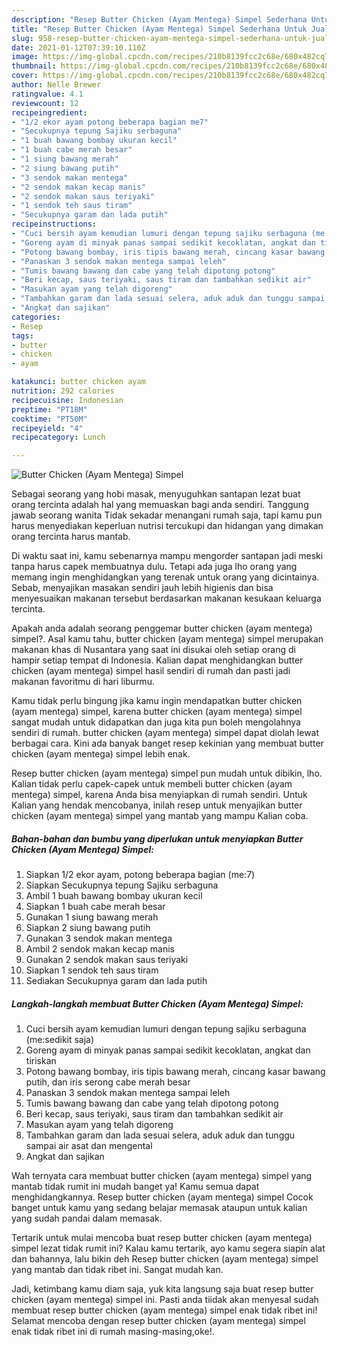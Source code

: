 ```yaml
---
description: "Resep Butter Chicken (Ayam Mentega) Simpel Sederhana Untuk Jualan"
title: "Resep Butter Chicken (Ayam Mentega) Simpel Sederhana Untuk Jualan"
slug: 958-resep-butter-chicken-ayam-mentega-simpel-sederhana-untuk-jualan
date: 2021-01-12T07:39:10.110Z
image: https://img-global.cpcdn.com/recipes/210b8139fcc2c68e/680x482cq70/butter-chicken-ayam-mentega-simpel-foto-resep-utama.jpg
thumbnail: https://img-global.cpcdn.com/recipes/210b8139fcc2c68e/680x482cq70/butter-chicken-ayam-mentega-simpel-foto-resep-utama.jpg
cover: https://img-global.cpcdn.com/recipes/210b8139fcc2c68e/680x482cq70/butter-chicken-ayam-mentega-simpel-foto-resep-utama.jpg
author: Nelle Brewer
ratingvalue: 4.1
reviewcount: 12
recipeingredient:
- "1/2 ekor ayam potong beberapa bagian me7"
- "Secukupnya tepung Sajiku serbaguna"
- "1 buah bawang bombay ukuran kecil"
- "1 buah cabe merah besar"
- "1 siung bawang merah"
- "2 siung bawang putih"
- "3 sendok makan mentega"
- "2 sendok makan kecap manis"
- "2 sendok makan saus teriyaki"
- "1 sendok teh saus tiram"
- "Secukupnya garam dan lada putih"
recipeinstructions:
- "Cuci bersih ayam kemudian lumuri dengan tepung sajiku serbaguna (me:sedikit saja)"
- "Goreng ayam di minyak panas sampai sedikit kecoklatan, angkat dan tiriskan"
- "Potong bawang bombay, iris tipis bawang merah, cincang kasar bawang putih, dan iris serong cabe merah besar"
- "Panaskan 3 sendok makan mentega sampai leleh"
- "Tumis bawang bawang dan cabe yang telah dipotong potong"
- "Beri kecap, saus teriyaki, saus tiram dan tambahkan sedikit air"
- "Masukan ayam yang telah digoreng"
- "Tambahkan garam dan lada sesuai selera, aduk aduk dan tunggu sampai air asat dan mengental"
- "Angkat dan sajikan"
categories:
- Resep
tags:
- butter
- chicken
- ayam

katakunci: butter chicken ayam 
nutrition: 292 calories
recipecuisine: Indonesian
preptime: "PT18M"
cooktime: "PT50M"
recipeyield: "4"
recipecategory: Lunch

---
```



![Butter Chicken (Ayam Mentega) Simpel](https://img-global.cpcdn.com/recipes/210b8139fcc2c68e/680x482cq70/butter-chicken-ayam-mentega-simpel-foto-resep-utama.jpg)

Sebagai seorang yang hobi masak, menyuguhkan santapan lezat buat orang tercinta adalah hal yang memuaskan bagi anda sendiri. Tanggung jawab seorang  wanita Tidak sekadar menangani rumah saja, tapi kamu pun harus menyediakan keperluan nutrisi tercukupi dan hidangan yang dimakan orang tercinta harus mantab.

Di waktu  saat ini, kamu sebenarnya mampu mengorder santapan jadi meski tanpa harus capek membuatnya dulu. Tetapi ada juga lho orang yang memang ingin menghidangkan yang terenak untuk orang yang dicintainya. Sebab, menyajikan masakan sendiri jauh lebih higienis dan bisa menyesuaikan makanan tersebut berdasarkan makanan kesukaan keluarga tercinta. 



Apakah anda adalah seorang penggemar butter chicken (ayam mentega) simpel?. Asal kamu tahu, butter chicken (ayam mentega) simpel merupakan makanan khas di Nusantara yang saat ini disukai oleh setiap orang di hampir setiap tempat di Indonesia. Kalian dapat menghidangkan butter chicken (ayam mentega) simpel hasil sendiri di rumah dan pasti jadi makanan favoritmu di hari liburmu.

Kamu tidak perlu bingung jika kamu ingin mendapatkan butter chicken (ayam mentega) simpel, karena butter chicken (ayam mentega) simpel sangat mudah untuk didapatkan dan juga kita pun boleh mengolahnya sendiri di rumah. butter chicken (ayam mentega) simpel dapat diolah lewat berbagai cara. Kini ada banyak banget resep kekinian yang membuat butter chicken (ayam mentega) simpel lebih enak.

Resep butter chicken (ayam mentega) simpel pun mudah untuk dibikin, lho. Kalian tidak perlu capek-capek untuk membeli butter chicken (ayam mentega) simpel, karena Anda bisa menyiapkan di rumah sendiri. Untuk Kalian yang hendak mencobanya, inilah resep untuk menyajikan butter chicken (ayam mentega) simpel yang mantab yang mampu Kalian coba.

<!--inarticleads1-->

##### Bahan-bahan dan bumbu yang diperlukan untuk menyiapkan Butter Chicken (Ayam Mentega) Simpel:

1. Siapkan 1/2 ekor ayam, potong beberapa bagian (me:7)
1. Siapkan Secukupnya tepung Sajiku serbaguna
1. Ambil 1 buah bawang bombay ukuran kecil
1. Siapkan 1 buah cabe merah besar
1. Gunakan 1 siung bawang merah
1. Siapkan 2 siung bawang putih
1. Gunakan 3 sendok makan mentega
1. Ambil 2 sendok makan kecap manis
1. Gunakan 2 sendok makan saus teriyaki
1. Siapkan 1 sendok teh saus tiram
1. Sediakan Secukupnya garam dan lada putih




<!--inarticleads2-->

##### Langkah-langkah membuat Butter Chicken (Ayam Mentega) Simpel:

1. Cuci bersih ayam kemudian lumuri dengan tepung sajiku serbaguna (me:sedikit saja)
1. Goreng ayam di minyak panas sampai sedikit kecoklatan, angkat dan tiriskan
1. Potong bawang bombay, iris tipis bawang merah, cincang kasar bawang putih, dan iris serong cabe merah besar
1. Panaskan 3 sendok makan mentega sampai leleh
1. Tumis bawang bawang dan cabe yang telah dipotong potong
1. Beri kecap, saus teriyaki, saus tiram dan tambahkan sedikit air
1. Masukan ayam yang telah digoreng
1. Tambahkan garam dan lada sesuai selera, aduk aduk dan tunggu sampai air asat dan mengental
1. Angkat dan sajikan




Wah ternyata cara membuat butter chicken (ayam mentega) simpel yang mantab tidak rumit ini mudah banget ya! Kamu semua dapat menghidangkannya. Resep butter chicken (ayam mentega) simpel Cocok banget untuk kamu yang sedang belajar memasak ataupun untuk kalian yang sudah pandai dalam memasak.

Tertarik untuk mulai mencoba buat resep butter chicken (ayam mentega) simpel lezat tidak rumit ini? Kalau kamu tertarik, ayo kamu segera siapin alat dan bahannya, lalu bikin deh Resep butter chicken (ayam mentega) simpel yang mantab dan tidak ribet ini. Sangat mudah kan. 

Jadi, ketimbang kamu diam saja, yuk kita langsung saja buat resep butter chicken (ayam mentega) simpel ini. Pasti anda tiidak akan menyesal sudah membuat resep butter chicken (ayam mentega) simpel enak tidak ribet ini! Selamat mencoba dengan resep butter chicken (ayam mentega) simpel enak tidak ribet ini di rumah masing-masing,oke!.

